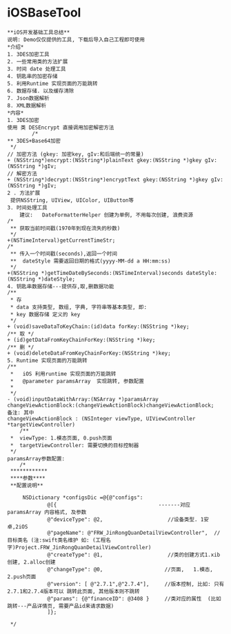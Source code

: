 # iOSBaseTool
	**iOS开发基础工具总结**
	说明: Demo仅仅提供的工具, 下载后导入自己工程即可使用
	*介绍*
	1. 3DES加密工具
	2. 一些常用类的方法扩展
	3. 时间 date 处理工具
	4. 钥匙串的加密存储
	5. 利用Runtime 实现页面的万能跳转
	6. 数据存储. 以及缓存清除
	7. Json数据解析
	8. XML数据解析
	*内容*
	1. 3DES加密
	使用 类 DESEncrypt 直接调用加密解密方法
			/*
	** 3DES+Base64加密
	 */
	// 加密方法 (gkey: 加密key, gIv:和后端统一的常量)
	+ (NSString*)encrypt:(NSString*)plainText gkey:(NSString *)gkey gIv:(NSString *)gIv;
	// 解密方法
	+ (NSString*)decrypt:(NSString*)encryptText gkey:(NSString *)gkey gIv:(NSString *)gIv;
	2 . 方法扩展
	 提供NSString, UIView, UIColor, UIButton等
	3. 时间处理工具
		建议:   DateFormatterHelper 创建为单例, 不用每次创建, 浪费资源
	/*
	 ** 获取当前时间戳(1970年到现在流失的秒数)
	 */
	+(NSTimeInterval)getCurrentTimeStr;
	/*
	 ** 传入一个时间戳(seconds),返回一个时间
	 **  dateStyle 需要返回日期的格式(yyyy-MM-dd a HH:mm:ss)
	 */
	+(NSString *)getTimeDateBySeconds:(NSTimeInterval)seconds dateStyle:(NSString *)dateStyle;
	4. 钥匙串数据存储---提供存,取,删数据功能
	/**
	 * 存
	 * data 支持类型, 数组, 字典, 字符串等基本类型, 即: 
	 * key 数据存储 定义的 key
	 */
	+ (void)saveDataToKeyChain:(id)data forKey:(NSString *)key;
	/** 取 */
	+ (id)getDataFromKeyChainForKey:(NSString *)key;
	/** 删 */
	+ (void)deleteDataFromKeyChainForKey:(NSString *)key;
	5. Runtime 实现页面的万能跳转
	/**
	 *   iOS 利用runtime 实现页面的万能跳转
	 *   @parameter paramsArray  实现跳转, 参数配置
	 *
	 */
	- (void)inputDataWithArray:(NSArray *)paramsArray changeViewActionBlock:(changeViewActionBlock)changeViewActionBlock;
 	备注: 其中 
 	changeViewActionBlock : (NSInteger viewType, UIViewController *targetViewController) 
	 	/**
	 *  viewType: 1.模态页面, 0.push页面
	 *  targetViewController: 需要切换的目标控制器
	 */
 	paramsArray参数配置:   
	 	/*
	 ************
	 ****参数****
	 **配置说明**
	 
	     NSDictionary *configsDic =@{@"configs":
	             @[{                                 -------对应 paramsArray 内容格式, 及参数
	             @"deviceType": @2,                     //设备类型. 1安卓,2iOS
	             @"pageName": @"FRW_JinRongQuanDetailViewController",  //目标类名 (注:swift类名维护 如: (工程名字)Project.FRW_JinRongQuanDetailViewController)
	             @"createType": @1,                     //类的创建方式1.xib创建, 2.alloc创建
	             @"changeType": @0,                    //页面,   1.模态, 2.push页面
	             @"version": [ @"2.7.1",@"2.7.4"],     //版本控制, 比如: 只有2.7.1和2.7.4版本可以 跳转此页面, 其他版本则不跳转
	             @"params": {@"financeID": @3408 }     //类对应的属性  (比如跳转---产品详情页, 需要产品id来请求数据)
	             ]};

	 */
























